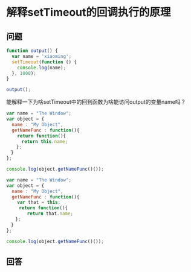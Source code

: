 # 解释setTimeout的回调执行的原理

## 问题

```javascript
function output() {
  var name = 'xiaoming';
  setTimeout(function () {
    console.log(name);
  }, 1000);
}

output();
```

能解释一下为啥setTimeout中的回到函数为啥能访问output的变量name吗？

```javascript
var name = "The Window";
var object = {
  name : "My Object",
  getNameFunc : function(){
    return function(){
　    return this.name;
　  };
　}
};

console.log(object.getNameFunc()());
```

```javascript
var name = "The Window";
var object = {
  name : "My Object",
  getNameFunc : function(){
    var that = this;
　   return function(){
　      return that.name;
　　};
　}
};

console.log(object.getNameFunc()());
```

## 回答

